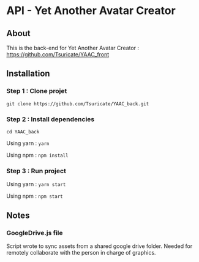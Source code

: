 # API - Yet Another Avatar Creator

## About

This is the back-end for Yet Another Avatar Creator : https://github.com/Tsuricate/YAAC_front

## Installation

### Step 1 : Clone projet

`git clone https://github.com/Tsuricate/YAAC_back.git`

### Step 2 : Install dependencies

`cd YAAC_back`

Using yarn : `yarn`

Using npm : `npm install`


### Step 3 : Run project

Using yarn : `yarn start`

Using npm : `npm start`

## Notes

### GoogleDrive.js file

Script wrote to sync assets from a shared google drive folder. Needed for remotely collaborate with the person in charge of graphics.

